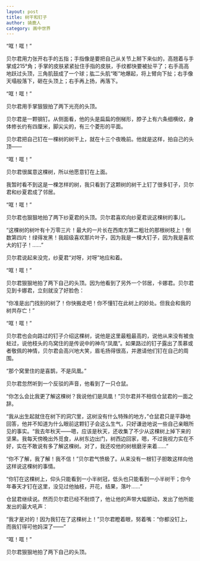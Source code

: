 ```yaml
---
layout: post
title: 树干和钉子
author: 骑鹿人
category: 画中世界
---
```


“哐！哐！”

贝尔君用力张开右手的五指；手指像是要把自己从关节上掰下来似的，高翘着与手掌成215°角；手掌的皮肤紧紧扯住手指的皮肤，手纹都快要被扯平了；右手高高地跃过头顶，三角肌鼓成了一个球；肱二头肌“嘭”地爆起，将上臂向下扯；右手像天塌般落下，砸在头顶上；右手再上扬，再落下。

“哐！哐！”

贝尔君用手掌狠狠拍了两下光亮的头顶。

贝尔君是一颗钢钉。从侧面看，他的头是扁扁的倒梯形，脖子上有六条细横纹，身体修长约有四厘米，脚尖尖的，有三个菱形的平面。

贝尔君把自己钉在一棵树的树干上，就在十三个夜晚前。他就是这样，拍自己的头顶——

“哐！哐！”

贝尔君很属意这棵树，所以他愿意钉在上面。

我暂时看不到这是一棵怎样的树，我只看到了这颗树的树干上钉了很多钉子，贝尔君和纱夏君成了邻居。

“哐！哐！”

贝尔君也狠狠地拍了两下纱夏君的头顶。贝尔君喜欢向纱夏君说这棵树的事儿。 

“这棵树的树叶有十万零三片！最大的一片长在西南方第二粗壮的那根树枝上！倒数第四片！绿得发黑！我超级喜欢那片叶子，因为我是一棵大钉子，因为我是喜欢大的钉子！……”

贝尔君说起来没完，纱夏君“对呀，对呀”地应和着。

“哐！哐！”

贝尔君狠狠地拍了两下自己的头顶。因为他看到了另外一个邻居，卡娜君。贝尔君见到卡娜君，立刻就没了好脸色：

“你准是出门找别的树了！你快搬走吧！你不懂钉在此树上的妙处。但我会和我的树共存亡！”

“哐！哐！”

贝尔君也会向路过的钉子介绍这棵树，说他是这里最粗最高的，说他从来没有被虫蛀过，说他枝头的鸟窝住的是传说中的神鸟“凤凰”。如果路过的钉子露出了羡慕或者敬佩的神情，贝尔君会高兴地大笑，眉毛扬得很高，并邀请他们钉在自己的周围。

“那个窝里住的是喜鹊，不是凤凰。”

贝尔君忽然听到一个反驳的声音，他看到了一只仓鼠。

“你怎么会比我更了解这棵树？我说他们是凤凰！”贝尔君并不相信仓鼠君的一面之辞。

“我从出生起就住在树下的洞穴里，这树没有什么特殊的地方，”仓鼠君只是平静地回答，他并不知道为什么眼前这颗钉子会这么生气，只好谦逊地说一些自己亲眼所见的事实。“我去年秋天——嗯，应该是秋天，还收集了不少从这棵树上掉下来的坚果。我每天傍晚出外觅食，从树东边出门，树西边回家，嗯，不过我视力实在不好，实在不敢说有多了解这棵树。对了，我还咬他的树根磨牙来着……”

“你不了解，我了解！我不信！”贝尔君气愤极了。从来没有一根钉子胆敢这样向他这样说这棵树的事情。

“你钉在这棵树上，仰头只能看到一小半树冠，低头也只能看到一小半树干；你今年春天才钉在这里，没见过他抽枝，开花，结果，落叶……”

仓鼠君继续说。然而贝尔君已经不耐烦了，他让他的声带大幅颤动，发出了他所能发出的最大吼声：

“我才是对的！因为我钉在了这棵树上！”贝尔君瞪着眼，努着嘴：“你都没钉上，而我钉得可他妈深了——”

“哐！哐！”

贝尔君狠狠地拍了两下自己的头顶。